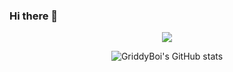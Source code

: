 ### Hi there 👋
<div align="middle">
  <a>
    <img src="https://lanyard-profile-readme.vercel.app/api/155489628734881792">
  </a>
<p href="http://www.github.com/GriddyBoi"><img src="https://github-readme-stats.vercel.app/api?username=GriddyBoi&show_icons=true&theme=react" alt="GriddyBoi's GitHub stats"/></p>
</div>
<!--
**GriddyBoi/GriddyBoi** is a ✨ _special_ ✨ repository because its `README.md` (this file) appears on your GitHub profile.

Here are some ideas to get you started:

- 🔭 I’m currently working on ...
- 🌱 I’m currently learning ...
- 👯 I’m looking to collaborate on ...
- 🤔 I’m looking for help with ...
- 💬 Ask me about ...
- 📫 How to reach me: ...
- 😄 Pronouns: ...
- ⚡ Fun fact: ...
-->

